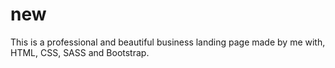 # new
This is a professional and beautiful business landing page made by me with, HTML, CSS, SASS and Bootstrap.
